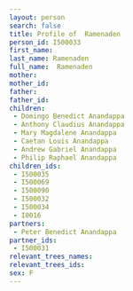 ```yaml
---
layout: person
search: false
title: Profile of  Ramenaden
person_id: I500033
first_name: 
last_name: Ramenaden
full_name:  Ramenaden
mother: 
mother_id: 
father: 
father_id: 
children:
 - Domingo Benedict Anandappa
 - Anthony Claudius Anandappa
 - Mary Magdalene Anandappa
 - Caetan Louis Anandappa
 - Andrew Gabriel Anandappa
 - Philip Raphael Anandappa
children_ids:
 - I500035
 - I500069
 - I500090
 - I500032
 - I500034
 - I0016
partners:
 - Peter Benedict Anandappa
partner_ids:
 - I500031
relevant_trees_names:
relevant_trees_ids:
sex: F
---
```


